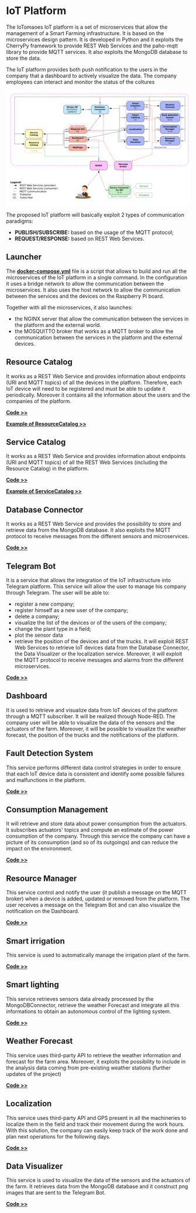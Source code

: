 # IoT Platform

The IoTomaoes IoT platform is a set of microservices that allow the management of a Smart Farming infrastructure. It is based on the microservices design pattern. It is developed in Python and it exploits the CherryPy framework to provide REST Web Services and the paho-mqtt library to provide MQTT services. It also exploits the MongoDB database to store the data.

The IoT platform provides both push notification to the users in the company that a dashboard to actively visualize the data. The company employees can interact and monitor the status of the coltures

![plot](../Doc/Schema_platform.png)

The proposed IoT platform will basically exploit 2 types of communication paradigms:
- **PUBLISH/SUBSCRIBE:** based on the usage of the MQTT protocol;
- **REQUEST/RESPONSE:** based on REST Web Services.

## Launcher
The **[docker-compose.yml](./docker-compose.yml)** file is a script that allows to build and run all the microservices of the IoT platform in a single command. In the configuration it uses a bridge network to allow the communication between the microservices. It also uses the host network to allow the communication between the services and the devices on the Raspberry Pi board.

Together with all the microservices, it also launches:
- the NGINX server that allow the communication between the services in the platform and the external world.
- the MOSQUITTO broker that works as a MQTT broker to allow the communication between the services in the platform and the external devices.

## Resource Catalog
It works as a REST Web Service and provides information about endpoints (URI and MQTT topics) of all the devices in the platform. Therefore, each IoT device will need to be registered and must be able to update it periodically.
Moreover it contains all the information about the users and the companies of the platform.

**[Code >>](./ResourceCatalog/)**  

**[Example of ResourceCatalog >>](https://github.com/Matteo-Sperti/IoTomatoes/blob/main/Doc/ResourceCatalog.json)**

## Service Catalog
It works as a REST Web Service and provides information about endpoints (URI and MQTT topics) of all the REST Web Services (including the Resource Catalog) in the platform. 

**[Code >>](./ServiceCatalog/)**  

**[Example of ServiceCatalog >>](https://github.com/Matteo-Sperti/IoTomatoes/blob/main/Doc/ServiceCatalog.json)**

## Database Connector
It works as a REST Web Service and provides the possibility to store and retrieve data from the MongoDB database. It also exploits the MQTT protocol to receive messages from the different sensors and microservices.

**[Code >>](./MongoDBConnector/)**  

## Telegram Bot
It is a service that allows the integration of the IoT infrastructure into Telegram platform. 
This service will allow the user to manage his company through Telegram. The user will be able to:
- register a new company;
- register himself as a new user of the company;
- delete a company;
- visualize the list of the devices or of the users of the company;
- change the plant type in a field;
- plot the sensor data
- retrieve the position of the devices and of the trucks.
It will exploit REST Web Services to retrieve IoT devices data from the Database Connector, the Data Visualizer or the localization service. Moreover, it will exploit the MQTT protocol to receive messages and alarms from the different microservices.

**[Code >>](./TelegramBot/)**  

## Dashboard
It is used to retrieve and visualize data from IoT devices of the platform through a MQTT subscriber. It will be realized through Node-RED. The company user will be able to visualize the data of the sensors and the actuators of the farm. Moreover, it will be possible to visualize the weather forecast, the position of the trucks and the notifications of the platform.

## Fault Detection System 
This service performs different data control strategies in order to ensure that each IoT device data is consistent and identify some possible failures and malfunctions in the platform.

**[Code >>](./FaultDetectionService/)**  

## Consumption Management
It will retrieve and store data about power consumption from the actuators. It subscribes actuators' topics and compute an estimate of the power consumption of the company. Through this service the company can have a picture of its consumption (and so of its outgoings) and can reduce the impact on the environment.

**[Code >>](./ConsumptionManager/)** 

## Resource Manager
This service control and notify the user (it publish a message on the MQTT broker) when a device is added, updated or removed from the platform. The user receives a message on the Telegram Bot and can also visualize the notification on the Dashboard.

**[Code >>](./ResourceManager/)**

## Smart irrigation
This service is used to automatically manage the irrigation plant of the farm.

**[Code >>](./SmartIrrigation/)**  

## Smart lighting
This service retrieves sensors data already processed by the MongoDBConnector, retrieve the weather Forecast and integrate all this informations to obtain an autonomous control of the lighting system.

**[Code >>](./SmartLighting/)**   

## Weather Forecast
This service uses third-party API to retrieve the weather information and forecast for the farm area. Moreover, it exploits the possibility to include in the analysis data coming from pre-existing weather stations (further updates of the project)

**[Code >>](./WeatherForecast/)**  

## Localization
This service uses third-party API and GPS present in all the machineries to localize them in the field and track their movement during the work hours. With this solution, the company can easily keep track of the work done and plan next operations for the following days.

**[Code >>](./Localization/)**  

## Data Visualizer
This service is used to visualize the data of the sensors and the actuators of the farm. It retrieves data from the MongoDB database and it construct png images that are sent to the Telegram Bot.

**[Code >>](./DataVisualizer/)**